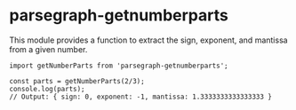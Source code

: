 # parsegraph-getnumberparts

This module provides a function to extract the sign, exponent, and mantissa
from a given number.

    import getNumberParts from 'parsegraph-getnumberparts';

    const parts = getNumberParts(2/3);
    console.log(parts);
    // Output: { sign: 0, exponent: -1, mantissa: 1.3333333333333333 }
